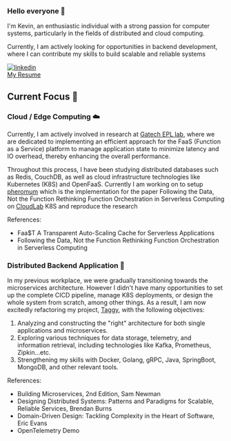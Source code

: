 ### Hello everyone 👋
I'm Kevin, an enthusiastic individual with a strong passion for computer systems, particularly in the fields of distributed and cloud computing.

Currently, I am actively looking for opportunities in backend development, where I can contribute my skills to build scalable and reliable systems  

[![linkedin](https://img.shields.io/badge/LinkedIn-0077B5?style=for-the-badge&logo=linkedin&logoColor=white)](https://www.linkedin.com/in/kevin-zhang-93526bab/)     
[My Resume](https://pse.is/56znqj)

## Current Focus 🚀

### Cloud / Edge Computing  ☁️

Currently, I am actively involved in research at [Gatech EPL lab](https://epl.gatech.edu/), where we are dedicated to implementing an efficient approach for the FaaS (Function as a Service) platform to manage application state to minimize latency and IO overhead, thereby enhancing the overall performance.

Throughout this process, I have been studying distributed databases such as Redis, CouchDB, as well as cloud infrastructure technologies like Kubernetes (K8S) and OpenFaaS. Currently I am working on to setup [pheromum](https://github.com/KevinZTW/pheromone)  which is the implementation for the paper Following the Data, Not the Function Rethinking Function Orchestration in Serverless Computing on [CloudLab](https://www.cloudlab.us/) K8S and reproduce the research

References:
- Faa$T A Transparent Auto-Scaling Cache for Serverless Applications
- Following the Data, Not the Function Rethinking Function Orchestration in Serverless Computing

### Distributed Backend Application 📐

In my previous workplace, we were gradually transitioning towards the microservices architecture. However I didn't have many opportunities to set up the complete CICD pipeline, manage K8S deployments, or design the whole system from scratch, among other things. As a result, I am now excitedly refactoring my project, [Taggy](https://github.com/KevinZTW/Taggy), with the following objectives:

1. Analyzing and constructing the "right" architecture for both single applications and microservices.
2. Exploring various techniques for data storage, telemetry, and information retrieval, including technologies like Kafka, Prometheus, Zipkin...etc.
3. Strengthening my skills with Docker, Golang, gRPC, Java, SpringBoot, MongoDB, and other relevant tools.

References:
- Building Microservices, 2nd Edition, Sam Newman
- Designing Distributed Systems: Patterns and Paradigms for Scalable, Reliable Services, Brendan Burns
- Domain-Driven Design: Tackling Complexity in the Heart of Software, Eric Evans
- OpenTelemetry Demo



